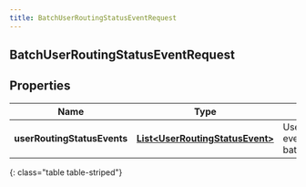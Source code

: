 ```yaml
---
title: BatchUserRoutingStatusEventRequest
---
```

## BatchUserRoutingStatusEventRequest


## Properties

| Name | Type | Description | Notes |
| ------------ | ------------- | ------------- | ------------- |
| **userRoutingStatusEvents** | <!----><!---->[**List&lt;UserRoutingStatusEvent&gt;**](UserRoutingStatusEvent.html)<!----> | UserRoutingStatus events for this batch |  [optional] |
{: class="table table-striped"}



